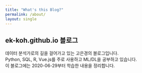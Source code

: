 ```yaml
---
title: "What's this Blog?"
permalink: /about/
layout: single
---
```


## ek-koh.github.io 블로그

데이터 분석가로의 길을 걸어가고 있는 고은경의 블로그입니다.  
Python, SQL, R, Vue.js를 주로 사용하고 ML/DL을 공부하고 있습니다.  
이 블로그에는 2020-06-29부터 학습한 내용을 정리합니다.

